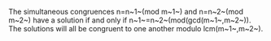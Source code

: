 The simultaneous congruences n=n~1~(mod m~1~) and n=n~2~(mod m~2~) have
a solution if and only if n~1~=n~2~(mod(gcd(m~1~,m~2~)). The solutions
will all be congruent to one another modulo lcm(m~1~,m~2~).
